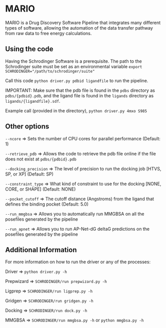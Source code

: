 # MARIO

MARIO is a Drug Discovery Software Pipeline that integrates many different types of software, allowing the automation of the data transfer pathway from raw data to free energy calculations.

## Using the code

Having the Schrodinger Software is a prerequisite. The path to the Schrodinger suite must be set as an environmental variable `export SCHRODINGER="/path/to/schrodinger/suite"`

Call this code `python driver.py pdbid ligandfile` to run the pipeline.

IMPORTANT: Make sure that the pdb file is found in the `pdbs` directory as `pdbs/{pdbid}.pdb`, and the ligand file is found in the `ligands` directory as `ligands/{ligandfile}.sdf`.

Example call (provided in the directory), `python driver.py 4mxo S985`

## Other options

`--ncore` => Sets the number of CPU cores for parallel performance (Default: 1)

`--retrieve_pdb` => Allows the code to retrieve the pdb file online if the file does not exist at `pdbs/{pdbid}.pdb`

`--docking_precision` => The level of precision to run the docking job [HTVS, SP, or XP] (Default: SP)

`--constraint_type` => What kind of constraint to use for the docking [NONE, CORE, or SHAPE] (Default: NONE)

`--pocket_cutoff` => The cutoff distance (Angstroms) from the ligand that defines the binding pocket (Default: 5.0)

`--run_mmgbsa` => Allows you to automatically run MMGBSA on all the posefiles generated by the pipeline

`--run_apnet` => Allows you to run AP-Net-dG deltaG predictions on the posefiles generated by the pipeline

## Additional Information

For more information on how to run the driver or any of the processes:

Driver => `python driver.py -h`

Prepwizard => `SCHRODINGER/run prepwizard.py -h`

Ligprep => `SCHRODINGER/run ligprep.py -h`

Gridgen => `SCHRODINGER/run gridgen.py -h`

Docking => `SCHRODINGER/run dock.py -h`

MMGBSA => `SCHRODINGER/run mmgbsa.py -h` or `python mmgbsa.py -h`

